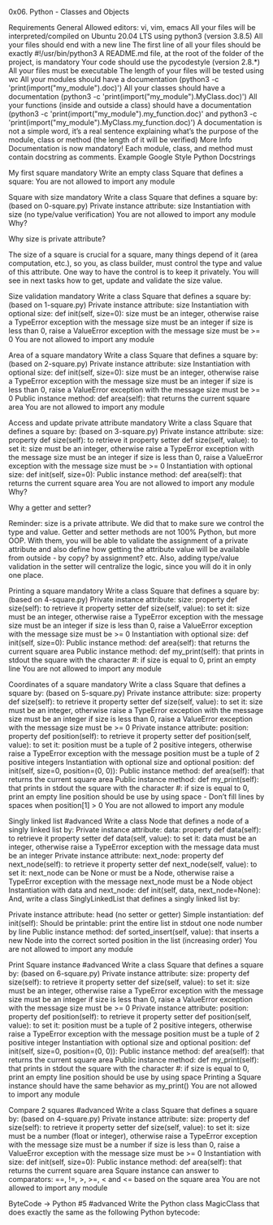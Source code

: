 0x06. Python - Classes and Objects

Requirements General Allowed editors: vi, vim, emacs All your files will be interpreted/compiled on Ubuntu 20.04 LTS using python3 (version 3.8.5) All your files should end with a new line The first line of all your files should be exactly #!/usr/bin/python3 A README.md file, at the root of the folder of the project, is mandatory Your code should use the pycodestyle (version 2.8.*) All your files must be executable The length of your files will be tested using wc All your modules should have a documentation (python3 -c 'print(import("my_module").doc)') All your classes should have a documentation (python3 -c 'print(import("my_module").MyClass.doc)') All your functions (inside and outside a class) should have a documentation (python3 -c 'print(import("my_module").my_function.doc)' and python3 -c 'print(import("my_module").MyClass.my_function.doc)') A documentation is not a simple word, it’s a real sentence explaining what’s the purpose of the module, class or method (the length of it will be verified) More Info Documentation is now mandatory! Each module, class, and method must contain docstring as comments. Example Google Style Python Docstrings

My first square mandatory Write an empty class Square that defines a square:
You are not allowed to import any module

Square with size mandatory Write a class Square that defines a square by: (based on 0-square.py)
Private instance attribute: size Instantiation with size (no type/value verification) You are not allowed to import any module Why?

Why size is private attribute?

The size of a square is crucial for a square, many things depend of it (area computation, etc.), so you, as class builder, must control the type and value of this attribute. One way to have the control is to keep it privately. You will see in next tasks how to get, update and validate the size value.

Size validation mandatory Write a class Square that defines a square by: (based on 1-square.py)
Private instance attribute: size Instantiation with optional size: def init(self, size=0): size must be an integer, otherwise raise a TypeError exception with the message size must be an integer if size is less than 0, raise a ValueError exception with the message size must be >= 0 You are not allowed to import any module

Area of a square mandatory Write a class Square that defines a square by: (based on 2-square.py)
Private instance attribute: size Instantiation with optional size: def init(self, size=0): size must be an integer, otherwise raise a TypeError exception with the message size must be an integer if size is less than 0, raise a ValueError exception with the message size must be >= 0 Public instance method: def area(self): that returns the current square area You are not allowed to import any module

Access and update private attribute mandatory Write a class Square that defines a square by: (based on 3-square.py)
Private instance attribute: size: property def size(self): to retrieve it property setter def size(self, value): to set it: size must be an integer, otherwise raise a TypeError exception with the message size must be an integer if size is less than 0, raise a ValueError exception with the message size must be >= 0 Instantiation with optional size: def init(self, size=0): Public instance method: def area(self): that returns the current square area You are not allowed to import any module Why?

Why a getter and setter?

Reminder: size is a private attribute. We did that to make sure we control the type and value. Getter and setter methods are not 100% Python, but more OOP. With them, you will be able to validate the assignment of a private attribute and also define how getting the attribute value will be available from outside - by copy? by assignment? etc. Also, adding type/value validation in the setter will centralize the logic, since you will do it in only one place.

Printing a square mandatory Write a class Square that defines a square by: (based on 4-square.py)
Private instance attribute: size: property def size(self): to retrieve it property setter def size(self, value): to set it: size must be an integer, otherwise raise a TypeError exception with the message size must be an integer if size is less than 0, raise a ValueError exception with the message size must be >= 0 Instantiation with optional size: def init(self, size=0): Public instance method: def area(self): that returns the current square area Public instance method: def my_print(self): that prints in stdout the square with the character #: if size is equal to 0, print an empty line You are not allowed to import any module

Coordinates of a square mandatory Write a class Square that defines a square by: (based on 5-square.py)
Private instance attribute: size: property def size(self): to retrieve it property setter def size(self, value): to set it: size must be an integer, otherwise raise a TypeError exception with the message size must be an integer if size is less than 0, raise a ValueError exception with the message size must be >= 0 Private instance attribute: position: property def position(self): to retrieve it property setter def position(self, value): to set it: position must be a tuple of 2 positive integers, otherwise raise a TypeError exception with the message position must be a tuple of 2 positive integers Instantiation with optional size and optional position: def init(self, size=0, position=(0, 0)): Public instance method: def area(self): that returns the current square area Public instance method: def my_print(self): that prints in stdout the square with the character #: if size is equal to 0, print an empty line position should be use by using space - Don’t fill lines by spaces when position[1] > 0 You are not allowed to import any module

Singly linked list #advanced Write a class Node that defines a node of a singly linked list by:
Private instance attribute: data: property def data(self): to retrieve it property setter def data(self, value): to set it: data must be an integer, otherwise raise a TypeError exception with the message data must be an integer Private instance attribute: next_node: property def next_node(self): to retrieve it property setter def next_node(self, value): to set it: next_node can be None or must be a Node, otherwise raise a TypeError exception with the message next_node must be a Node object Instantiation with data and next_node: def init(self, data, next_node=None): And, write a class SinglyLinkedList that defines a singly linked list by:

Private instance attribute: head (no setter or getter) Simple instantiation: def init(self): Should be printable: print the entire list in stdout one node number by line Public instance method: def sorted_insert(self, value): that inserts a new Node into the correct sorted position in the list (increasing order) You are not allowed to import any module

Print Square instance #advanced Write a class Square that defines a square by: (based on 6-square.py)
Private instance attribute: size: property def size(self): to retrieve it property setter def size(self, value): to set it: size must be an integer, otherwise raise a TypeError exception with the message size must be an integer if size is less than 0, raise a ValueError exception with the message size must be >= 0 Private instance attribute: position: property def position(self): to retrieve it property setter def position(self, value): to set it: position must be a tuple of 2 positive integers, otherwise raise a TypeError exception with the message position must be a tuple of 2 positive integer Instantiation with optional size and optional position: def init(self, size=0, position=(0, 0)): Public instance method: def area(self): that returns the current square area Public instance method: def my_print(self): that prints in stdout the square with the character #: if size is equal to 0, print an empty line position should be use by using space Printing a Square instance should have the same behavior as my_print() You are not allowed to import any module

Compare 2 squares #advanced Write a class Square that defines a square by: (based on 4-square.py)
Private instance attribute: size: property def size(self): to retrieve it property setter def size(self, value): to set it: size must be a number (float or integer), otherwise raise a TypeError exception with the message size must be a number if size is less than 0, raise a ValueError exception with the message size must be >= 0 Instantiation with size: def init(self, size=0): Public instance method: def area(self): that returns the current square area Square instance can answer to comparators: ==, !=, >, >=, < and <= based on the square area You are not allowed to import any module

ByteCode -> Python #5 #advanced Write the Python class MagicClass that does exactly the same as the following Python bytecode:
